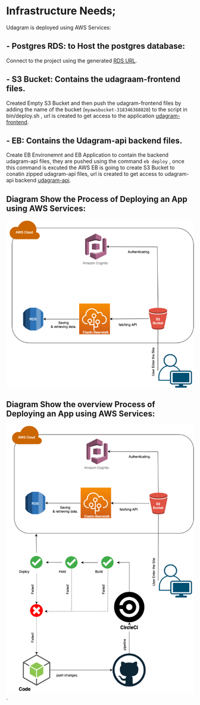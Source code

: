 # Infrastructure Needs;

Udagram is deployed using AWS Services:

## - Postgres RDS: to Host the postgres database:

Connect to the project using the generated [RDS URL](udagram-db.cj5bw6vgibut.us-east-1.rds.amazonaws.com).

## - S3 Bucket: Contains the udagraam-frontend files.

Created Empty S3 Bucket and then push the udagram-frontend files by adding the name of the bucket (`myawsbucket-318346368820`) to the script in bin/deploy.sh , url is created to get access to the application [udagram-frontend](http://myawsbucket-318346368820.s3-website-us-east-1.amazonaws.com).

## - EB: Contains the Udagram-api backend files.

Create EB Environemnt and EB Application to contain the backend udagram-api files, they are pushed using the command `eb deploy` , once this command is excuted the AWS EB is going to create S3 Bucket to conatin zipped udagram-api files, url is created to get access to udagram-api backend [udagram-api](http://deployment-process-udagram-api-dev.us-east-1.elasticbeanstalk.com).

## Diagram Show the Process of Deploying an App using AWS Services:

![The different AWS services used for hosting the API, Frontend, and the DB.](/Docs/AWS.drawio.png "Used AWS Services")

## Diagram Show the overview Process of Deploying an App using AWS Services:

![The different AWS services used for hosting the API, Frontend, and the DB.](/Docs/pipeline-overview.drawio.png "Used AWS Services").